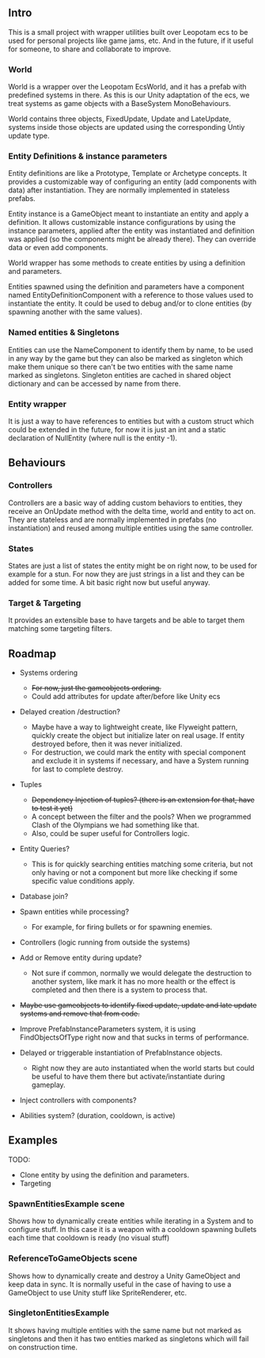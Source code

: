 ## Intro

This is a small project with wrapper utilities built over Leopotam ecs to be used for personal projects like game jams, etc. And in the future, if it useful for someone, to share and collaborate to improve.

### World

World is a wrapper over the Leopotam EcsWorld, and it has a prefab with predefined systems in there. As this is our Unity adaptation of the ecs, we treat systems as game objects with a BaseSystem MonoBehaviours.

World contains three objects, FixedUpdate, Update and LateUpdate, systems inside those objects are updated using the corresponding Untiy update type. 

### Entity Definitions & instance parameters

Entity definitions are like a Prototype, Template or Archetype concepts. It provides a customizable way of configuring an entity (add components with data) after instantiation. They are normally implemented in stateless prefabs.

Entity instance is a GameObject meant to instantiate an entity and apply a definition. It allows customizable instance configurations by using the instance parameters, applied after the entity was instantiated and definition was applied (so the components might be already there). They can override data or even add components.  

World wrapper has some methods to create entities by using a definition and parameters.

Entities spawned using the definition and parameters have a component named EntityDefinitionComponent with a reference to those values used to instantiate the entity. It could be used to debug and/or to clone entities (by spawning another with the same values). 

### Named entities & Singletons

Entities can use the NameComponent to identify them by name, to be used in any way by the game but they can also be marked as singleton which make them unique so there can't be two entities with the same name marked as singletons. Singleton entities are cached in shared object dictionary and can be accessed by name from there. 

### Entity wrapper

It is just a way to have references to entities but with a custom struct which could be extended in the future, for now it is just an int and a static declaration of NullEntity (where null is the entity -1).

## Behaviours

### Controllers

Controllers are a basic way of adding custom behaviors to entities, they receive an OnUpdate method with the delta time, world and entity to act on. They are stateless and are normally implemented in prefabs (no instantiation) and reused among multiple entities using the same controller.

### States

States are just a list of states the entity might be on right now, to be used for example for a stun. For now they are just strings in a list and they can be added for some time. A bit basic right now but useful anyway.

### Target & Targeting

It provides an extensible base to have targets and be able to target them matching some targeting filters.

## Roadmap

* Systems ordering
  - ~~For now, just the gameobjects ordering.~~
  - Could add attributes for update after/before like Unity ecs 
* Delayed creation /destruction?
  - Maybe have a way to lightweight create, like Flyweight pattern, quickly create the object but initialize later on real usage. If entity destroyed before, then it was never initialized.
  - For destruction, we could mark the entity with special component and exclude it in systems if necessary, and have a System running for last to complete destroy.
* Tuples
  - ~~Dependency Injection of tuples? (there is an extension for that, have to test it yet)~~
  - A concept between the filter and the pools? When we programmed Clash of the Olympians we had something like that. 
  - Also, could be super useful for Controllers logic.
* Entity Queries?
    - This is for quickly searching entities matching some criteria, but not only having or not a component but more like checking if some specific value conditions apply. 
* Database join?
* Spawn entities while processing?
    - For example, for firing bullets or for spawning enemies.
* Controllers (logic running from outside the systems)

* Add or Remove entity during update?
  - Not sure if common, normally we would delegate the destruction to another system, like mark it has no more health or the effect is completed and then there is a system to process that.

* ~~Maybe use gameobjects to identify fixed update, update and late update systems and remove that from code.~~

* Improve PrefabInstanceParameters system, it is using FindObjectsOfType right now and that sucks in terms of performance.

* Delayed or triggerable instantiation of PrefabInstance objects. 
    - Right now they are auto instantiated when the world starts but could be useful to have them there but activate/instantiate during gameplay.

* Inject controllers with components?

* Abilities system? (duration, cooldown, is active)

## Examples

TODO: 

* Clone entity by using the definition and parameters.
* Targeting

### SpawnEntitiesExample scene

Shows how to dynamically create entities while iterating in a System and to configure stuff. In this case it is a weapon with a cooldown spawning bullets each time that cooldown is ready (no visual stuff)

### ReferenceToGameObjects scene

Shows how to dynamically create and destroy a Unity GameObject and keep data in sync. It is normally useful in the case of having to use a GameObject to use Unity stuff like SpriteRenderer, etc.

### SingletonEntitiesExample

It shows having multiple entities with the same name but not marked as singletons and then it has two entities marked as singletons which will fail on construction time.